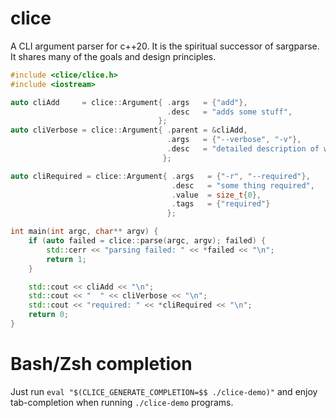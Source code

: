 <!-- SPDX-FileCopyrightText: 2023 Gottlieb+Freitag <info@gottliebtfreitag.de> -->
<!-- SPDX-License-Identifier: CC0-1.0 -->
# clice
A CLI argument parser for c++20. It is the spiritual successor of sargparse. It shares many of the goals
and design principles.


```c++
#include <clice/clice.h>
#include <iostream>

auto cliAdd     = clice::Argument{ .args   = {"add"},
                                   .desc   = "adds some stuff",
                                 };
auto cliVerbose = clice::Argument{ .parent = &cliAdd,
                                   .args   = {"--verbose", "-v"},
                                   .desc   = "detailed description of what is happening",
                                  };

auto cliRequired = clice::Argument{ .args   = {"-r", "--required"},
                                    .desc   = "some thing required",
                                    .value  = size_t{0},
                                    .tags   = {"required"}
                                   };

int main(int argc, char** argv) {
    if (auto failed = clice::parse(argc, argv); failed) {
        std::cerr << "parsing failed: " << *failed << "\n";
        return 1;
    }

    std::cout << cliAdd << "\n";
    std::cout << "  " << cliVerbose << "\n";
    std::cout << "required: " << *cliRequired << "\n";
    return 0;
}
```

# Bash/Zsh completion
Just run `eval "$(CLICE_GENERATE_COMPLETION=$$ ./clice-demo)"` and enjoy
tab-completion when running `./clice-demo` programs.
